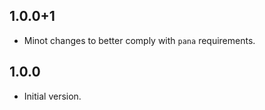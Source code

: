 ## 1.0.0+1

- Minot changes to better comply with `pana` requirements.

## 1.0.0

- Initial version.
